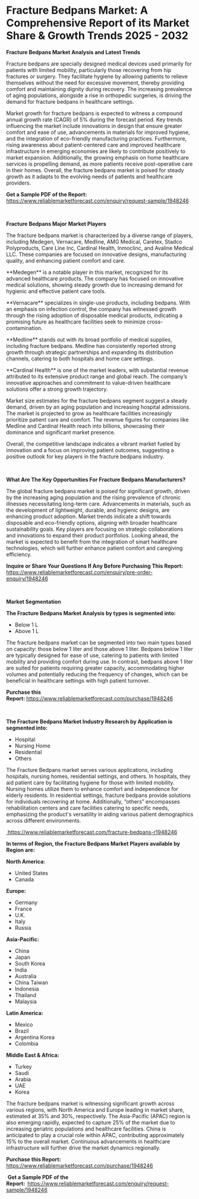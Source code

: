 <p><h1>Fracture Bedpans Market: A Comprehensive Report of its Market Share & Growth Trends 2025 - 2032</h1></p><p><strong>Fracture Bedpans Market Analysis and Latest Trends</strong></p>
<p><p>Fracture bedpans are specially designed medical devices used primarily for patients with limited mobility, particularly those recovering from hip fractures or surgery. They facilitate hygiene by allowing patients to relieve themselves without the need for excessive movement, thereby providing comfort and maintaining dignity during recovery. The increasing prevalence of aging populations, alongside a rise in orthopedic surgeries, is driving the demand for fracture bedpans in healthcare settings.</p><p>Market growth for fracture bedpans is expected to witness a compound annual growth rate (CAGR) of 5% during the forecast period. Key trends influencing the market include innovations in design that ensure greater comfort and ease of use, advancements in materials for improved hygiene, and the integration of eco-friendly manufacturing practices. Furthermore, rising awareness about patient-centered care and improved healthcare infrastructure in emerging economies are likely to contribute positively to market expansion. Additionally, the growing emphasis on home healthcare services is propelling demand, as more patients receive post-operative care in their homes. Overall, the fracture bedpans market is poised for steady growth as it adapts to the evolving needs of patients and healthcare providers.</p></p>
<p><strong>Get a Sample PDF of the Report:&nbsp;</strong> <a href="https://www.reliablemarketforecast.com/enquiry/request-sample/1948246?utm_campaign=3123&utm_medium=2&utm_source=Github&utm_content=ia&utm_term=13042025&utm_id=fracture-bedpans">https://www.reliablemarketforecast.com/enquiry/request-sample/1948246</a></p>
<p>&nbsp;</p>
<p><strong>Fracture Bedpans Major Market Players</strong></p>
<p><p>The fracture bedpans market is characterized by a diverse range of players, including Medegen, Vernacare, Medline, AMG Medical, Caretex, Stadco Polyproducts, Care Line Inc, Cardinal Health, Inmoclinc, and Avaline Medical LLC. These companies are focused on innovative designs, manufacturing quality, and enhancing patient comfort and care.</p><p>**Medegen** is a notable player in this market, recognized for its advanced healthcare products. The company has focused on innovative medical solutions, showing steady growth due to increasing demand for hygienic and effective patient care tools.</p><p>**Vernacare** specializes in single-use products, including bedpans. With an emphasis on infection control, the company has witnessed growth through the rising adoption of disposable medical products, indicating a promising future as healthcare facilities seek to minimize cross-contamination.</p><p>**Medline** stands out with its broad portfolio of medical supplies, including fracture bedpans. Medline has consistently reported strong growth through strategic partnerships and expanding its distribution channels, catering to both hospitals and home care settings.</p><p>**Cardinal Health** is one of the market leaders, with substantial revenue attributed to its extensive product range and global reach. The company’s innovative approaches and commitment to value-driven healthcare solutions offer a strong growth trajectory.</p><p>Market size estimates for the fracture bedpans segment suggest a steady demand, driven by an aging population and increasing hospital admissions. The market is projected to grow as healthcare facilities increasingly prioritize patient care and comfort. The revenue figures for companies like Medline and Cardinal Health reach into billions, showcasing their dominance and significant market presence.</p><p>Overall, the competitive landscape indicates a vibrant market fueled by innovation and a focus on improving patient outcomes, suggesting a positive outlook for key players in the fracture bedpans industry.</p></p>
<p>&nbsp;</p>
<p><strong>What Are The Key Opportunities For Fracture Bedpans Manufacturers?</strong></p>
<p><p>The global fracture bedpans market is poised for significant growth, driven by the increasing aging population and the rising prevalence of chronic illnesses necessitating long-term care. Advancements in materials, such as the development of lightweight, durable, and hygienic designs, are enhancing product adoption. Market trends indicate a shift towards disposable and eco-friendly options, aligning with broader healthcare sustainability goals. Key players are focusing on strategic collaborations and innovations to expand their product portfolios. Looking ahead, the market is expected to benefit from the integration of smart healthcare technologies, which will further enhance patient comfort and caregiving efficiency.</p></p>
<p><strong>Inquire or Share Your Questions If Any Before Purchasing This Report:</strong> <a href="https://www.reliablemarketforecast.com/enquiry/pre-order-enquiry/1948246?utm_campaign=3123&utm_medium=2&utm_source=Github&utm_content=ia&utm_term=13042025&utm_id=fracture-bedpans">https://www.reliablemarketforecast.com/enquiry/pre-order-enquiry/1948246</a></p>
<p>&nbsp;</p>
<p><strong>Market Segmentation</strong></p>
<p><strong>The Fracture Bedpans Market Analysis by types is segmented into:</strong></p>
<p><ul><li>Below 1 L</li><li>Above 1 L</li></ul></p>
<p><p>The fracture bedpans market can be segmented into two main types based on capacity: those below 1 liter and those above 1 liter. Bedpans below 1 liter are typically designed for ease of use, catering to patients with limited mobility and providing comfort during use. In contrast, bedpans above 1 liter are suited for patients requiring greater capacity, accommodating higher volumes and potentially reducing the frequency of changes, which can be beneficial in healthcare settings with high patient turnover.</p></p>
<p><strong>Purchase this Report:&nbsp;</strong><a href="https://www.reliablemarketforecast.com/purchase/1948246?utm_campaign=3123&utm_medium=2&utm_source=Github&utm_content=ia&utm_term=13042025&utm_id=fracture-bedpans">https://www.reliablemarketforecast.com/purchase/1948246</a></p>
<p>&nbsp;</p>
<p><strong>The Fracture Bedpans Market Industry Research by Application is segmented into:</strong></p>
<p><ul><li>Hospital</li><li>Nursing Home</li><li>Residential</li><li>Others</li></ul></p>
<p><p>The Fracture Bedpans market serves various applications, including hospitals, nursing homes, residential settings, and others. In hospitals, they aid patient care by facilitating hygiene for those with limited mobility. Nursing homes utilize them to enhance comfort and independence for elderly residents. In residential settings, fracture bedpans provide solutions for individuals recovering at home. Additionally, “others” encompasses rehabilitation centers and care facilities catering to specific needs, emphasizing the product's versatility in aiding various patient demographics across different environments.</p></p>
<p><a href="https://www.reliablemarketforecast.com/fracture-bedpans-r1948246?utm_campaign=3123&utm_medium=2&utm_source=Github&utm_content=ia&utm_term=13042025&utm_id=fracture-bedpans">&nbsp;https://www.reliablemarketforecast.com/fracture-bedpans-r1948246</a></p>
<p><strong>In terms of Region, the Fracture Bedpans Market Players available by Region are:</strong></p>
<p>
    <p> <strong> North America: </strong>
        <ul>
            <li>United States</li>
            <li>Canada</li>
        </ul>
        </p> 
    <p> <strong> Europe: </strong>
        <ul>
            <li>Germany</li>
            <li>France</li>
            <li>U.K.</li>
            <li>Italy</li>
            <li>Russia</li>
        </ul>
        </p> 
    <p> <strong> Asia-Pacific: </strong>
        <ul>
            <li>China</li>
            <li>Japan</li>
            <li>South Korea</li>
            <li>India</li>
            <li>Australia</li>
            <li>China Taiwan</li>
            <li>Indonesia</li>
            <li>Thailand</li>
            <li>Malaysia</li>
        </ul>
        </p> 
    <p> <strong> Latin America: </strong>
        <ul>
            <li>Mexico</li>
            <li>Brazil</li>
            <li>Argentina Korea</li>
            <li>Colombia</li>
        </ul>
        </p> 
    <p> <strong> Middle East & Africa: </strong>
        <ul>
            <li>Turkey</li>
            <li>Saudi</li>
            <li>Arabia</li>
            <li>UAE</li>
            <li>Korea</li>
        </ul>
    </p>
    </p>
<p><p>The fracture bedpans market is witnessing significant growth across various regions, with North America and Europe leading in market share, estimated at 35% and 30%, respectively. The Asia-Pacific (APAC) region is also emerging rapidly, expected to capture 25% of the market due to increasing geriatric populations and healthcare facilities. China is anticipated to play a crucial role within APAC, contributing approximately 15% to the overall market. Continuous advancements in healthcare infrastructure will further drive the market dynamics regionally.</p></p>
<p><strong>Purchase this Report: </strong><a href="https://www.reliablemarketforecast.com/purchase/1948246?utm_campaign=3123&utm_medium=2&utm_source=Github&utm_content=ia&utm_term=13042025&utm_id=fracture-bedpans">https://www.reliablemarketforecast.com/purchase/1948246</a></p>
<p>&nbsp;<strong>Get a Sample PDF of the Report:&nbsp;&nbsp;</strong><a href="https://www.reliablemarketforecast.com/enquiry/request-sample/1948246?utm_campaign=3123&utm_medium=2&utm_source=Github&utm_content=ia&utm_term=13042025&utm_id=fracture-bedpans">https://www.reliablemarketforecast.com/enquiry/request-sample/1948246</a></p>
<p><strong></strong></p>
<p><p></p><p></p><p></p></p>